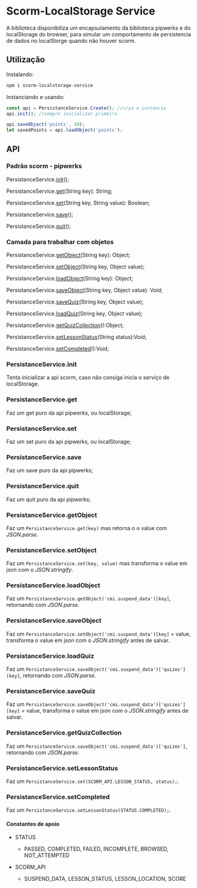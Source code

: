 # Scorm-LocalStorage Service

A biblioteca disponibiliza um encapsulamento da biblioteca pipwerks e do localStorage do browser,
para simular um comportamento de persistencia de dados no localStorge quando não houver scorm.

## Utilização

Instalando:

``` sh
npm i scorm-localstorage-service
```

Instanciando e usando:

``` js
const api = PersistanceService.Create(); //cria a instancia
api.init(); //sempre inicializar primeiro

api.saveObject('points', 10);
let savedPoints = api.loadObject('points');

```

## API

### Padrão scorm - pipwerks

PersistanceService.[init](#persistanceserviceinit)();

PersistanceService.[get](#persistanceserviceget)(String key): String;

PersistanceService.[set](#persistanceserviceset)(String key, String value): Boolean;

PersistanceService.[save](#persistanceservicesave)();

PersistanceService.[quit](#persistanceservicequit)();

### Camada para trabalhar com objetos

PersistanceService.[getObject](#persistanceservicegetObject)(String key): Object;

PersistanceService.[setObject](#persistanceservicesetObject)(String key, Object value);

PersistanceService.[loadObject](#persistanceserviceloadObject)(String key): Object;

PersistanceService.[saveObject](#persistanceservicesaveObject)(String key, Object value): Void;

PersistanceService.[saveQuiz](#persistanceservicesaveQuiz)(String key, Object value);

PersistanceService.[loadQuiz](#persistanceserviceloadQuiz)(String key, Object value);

PersistanceService.[getQuizCollection](#persistanceservicegetQuizCollection)():Object;

PersistanceService.[setLessonStatus](#persistanceservicesetCompleted)(String status):Void;

PersistanceService.[setCompleted](#persistanceservicesetCompleted)():Void;

### PersistanceService.init

Tenta inicializar a api scorm, caso não consiga inicia o serviço de localStorage.

### PersistanceService.get

Faz um get puro da api pipwerks, ou localStorage;

### PersistanceService.set

Faz um set puro da api pipwerks, ou localStorage;

### PersistanceService.save

Faz um save puro da api pipwerks;

### PersistanceService.quit

Faz um quit puro da api pipwerks;

### PersistanceService.getObject

Faz um `PersistanceService.get(key)` mas retorna o o value com *JSON.parse*.

### PersistanceService.setObject

Faz um `PersistanceService.set(key, value)` mas transforma o value em json com o *JSON.stringify*.

### PersistanceService.loadObject

Faz um `PersistanceService.getObject('cmi.suspend_data')[key]`, retornando com *JSON.parse*.

### PersistanceService.saveObject

Faz um `PersistanceService.setObject('cmi.suspend_data')[key]` = value, transforma o value em json com o *JSON.stringify* antes de salvar.

### PersistanceService.loadQuiz

Faz um `PersistanceService.saveObject('cmi.suspend_data')['quizes'][key]`, retornando com *JSON.parse*.

### PersistanceService.saveQuiz

Faz um `PersistanceService.saveObject('cmi.suspend_data')['quizes'][key]` = value, transforma o value em json com o *JSON.stringify* antes de salvar.

### PersistanceService.getQuizCollection

Faz um `PersistanceService.saveObject('cmi.suspend_data')['quizes']`, retornando com *JSON.parse*.

### PersistanceService.setLessonStatus

Faz um `PersistanceService.set(SCORM_API.LESSON_STATUS, status);`.

### PersistanceService.setCompleted

Faz um `PersistanceService.setLessonStatus(STATUS.COMPLETED);`.

#### Constantes de apoio

- STATUS

  - PASSED, COMPLETED, FAILED, INCOMPLETE, BROWSED, NOT_ATTEMPTED

- SCORM_API

  - SUSPEND_DATA, LESSON_STATUS, LESSON_LOCATION, SCORE

